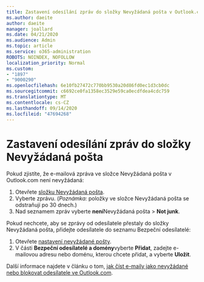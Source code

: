 ```yaml
---
title: Zastavení odesílání zpráv do složky Nevyžádaná pošta v Outlook.com
ms.author: daeite
author: daeite
manager: joallard
ms.date: 04/21/2020
ms.audience: Admin
ms.topic: article
ms.service: o365-administration
ROBOTS: NOINDEX, NOFOLLOW
localization_priority: Normal
ms.custom:
- "1897"
- "9000290"
ms.openlocfilehash: 6e10fb27472c770bb9530a20d86fd0ec1d3cb0dc
ms.sourcegitcommit: c6692ce0fa1358ec3529e59ca0ecdfdea4cdc759
ms.translationtype: MT
ms.contentlocale: cs-CZ
ms.lasthandoff: 09/14/2020
ms.locfileid: "47694268"
---
```

# <a name="stop-messages-from-going-to-your-junk-email-folder"></a>Zastavení odesílání zpráv do složky Nevyžádaná pošta

Pokud zjistíte, že e-mailová zpráva ve složce Nevyžádaná pošta v Outlook.com není nevyžádaná:

1. Otevřete [složku Nevyžádaná pošta](https://outlook.live.com/mail/junkemail).
1. Vyberte zprávu. (*Poznámka:* položky ve složce Nevyžádaná pošta se odstraňují po 30 dnech.)
1. Nad seznamem zpráv vyberte **není**Nevyžádaná pošta  >  **Not junk**.

Pokud nechcete, aby se zprávy od odesílatele přestaly do složky Nevyžádaná pošta, přidejte odesílatele do seznamu Bezpeční odesílatelé:

1. Otevřete [nastavení nevyžádané pošty](https://go.microsoft.com/fwlink/?linkid=2035804).
1. V části **Bezpeční odesílatelé a domény**vyberte **Přidat**, zadejte e-mailovou adresu nebo doménu, kterou chcete přidat, a vyberte **Uložit**.

Další informace najdete v článku o tom, [jak číst e-maily jako nevyžádané nebo blokovat odesílatele ve Outlook.com](https://support.office.com/article/a3ece97b-82f8-4a5e-9ac3-e92fa6427ae4?wt.mc_id=Office_Outlook_com_Alchemy).
